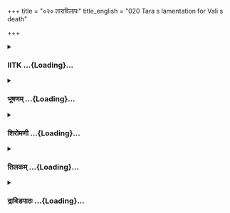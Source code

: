 +++
title = "०२० ताराविलापः"
title_english = "020 Tara s lamentation for Vali s death"

+++
<div caption="श्रीराम-हरिसीताराममूर्ति-घनपाठिभ्यां वचनम्" class="audioEmbed" src="https://archive.org/download/Ramayana-recitation-Sriram-harisItArAmamUrti-Ghanapaati-v2/Kanda_4/Kanda_4_KSK-020-Thara_Vilapaha.mp3"></div>

<div class="js_include collapsed" newlevelforh1="3" title="IITK" unfilled url="/purANam/rAmAyaNam/audIchya-pAThaH/iitk/4_kiShkindhAkANDam/02-vAli-vadhaH/020_tArAvilApaH.md">
<details><summary><h3>IITK ...{Loading}...</h3></summary>

Tara's lamentation over her misfortune.



#### श्लोकः
##### मूलम्
रामचापविसृष्टेन शरेणान्तकरेण तम्।  
दृष्ट्वा विनिहतं भूमौ तारा ताराधिपानना4.20.1॥  
सा समासाद्य भर्तारं पर्यष्वजत भामिनी।

##### शब्दार्थः
ताराधिपानना moonfaced, भामिनी lovely woman, सा तारा that Tara, रामचापविसृष्टेन by the release of an arrow from Rama's bow, अन्तकरेण by a deathdealing one, शरेण arrow, (वि)निहतम् killed, तम् him, भूमौ on the ground, दृष्ट्वा beholding, समासाद्य went near, पर्यष्वजत embraced.

##### आङ्ग्लानुवादः
Beholding her husband lying on the ground pierced by a deathdealing arrow released by Rama, the lovely moonfaced Tara went and embraced him.



#### श्लोकः
##### मूलम्
इषुणाऽभिहतं दृष्ट्वा वालिनं कुञ्जरोपमम्4.20.2॥  
वानरेन्द्र महेन्द्राभं शोकसन्तप्तमानसा।  
तारा तरुमिवोन्मूलं पर्यदेवयदातुरा4.20.3॥

##### शब्दार्थः
इषुणा by the arrows, अभिहतम् killed, कुञ्जरोपमम् like an elephant, पर्वतेन्द्राभम् splendid as mountain, उन्मूलम् uprooted, तरुम् इव like a tree, वानरेन्द्रम् lord of monkeys, वालिनम् Vali, दृष्ट्वा seeing, तारा Tara, आतुरा restless, शोकसन्तप्तमानसा immersed in grief, पर्यदेवयत् wailed.

##### आङ्ग्लानुवादः
Beholding Vali, the lord of monkeys, who was strong as an elephant, splendid as a mountain, fallen down like an uprooted tree, struck by the arrow, Tara became restless and wailed bitterlyः



#### श्लोकः
##### मूलम्
रणे दारुण विक्रान्त प्रवीर प्लवतां वर।  
किं दीनामपुरोभागामद्य त्वं नाभिभाषसे॥4.20.4॥

##### शब्दार्थः
रणे in war, दारुण dreadful, प्रवीर valiant, विक्रान्त a hero who advances, प्लवतां वर lord of monkeys, दीनाम् piteous lady, अपुरोभागाम् ignorant, त्वम् you, अद्य now, किम् why, नाभिभाषसे not replying.

##### आङ्ग्लानुवादः
'O valiant hero, lord of monkeys you were terrifying in war. Why don't you speak now to me so forlorn and helpless?



#### श्लोकः
##### मूलम्
उत्तिष्ठ हरिशार्दूल भजस्व शयनोत्तमम्।  
नैवंविधाश्शेरते हि भूमौ नृपतिसत्तमाः4.20.5॥

##### शब्दार्थः
हरिशार्दूल O tiger among monkeys, उत्तिष्ठ get up, शयनोत्तमम् best of beds, भजस्व resort to, एवंविधाः such people, नृपतिसत्तमाः  best of kings, भूमौ on the ground, न शेरते हि do not lie down.

##### आङ्ग्लानुवादः
'O tiger among monkeys get up. Come and sleep on the best of beds. Best of kings, you should not lie on the ground.



#### श्लोकः
##### मूलम्
अतीव खलु ते कान्ता वसुधा वसुधाधिप।  
गतासुरपि यां गात्रैर्मां विहाय निषेवसे4.20.6॥

##### शब्दार्थः
वसुधाधिप lord of the earth, ते to you, वसुधा earth, अतीव very much, कान्ता खलु indeed your loved one, गतासुरपि even after death, माम् me, विहाय abandon, गात्रैः by your limbs, याम् her, निषेवसे you are enjoying.

##### आङ्ग्लानुवादः
'O lord of the earth I know you loved the earth more than you loved me since you have forsaken me and enjoy her company by hugging her with your limbs, even after death.



#### श्लोकः
##### मूलम्
व्यक्तमन्या त्वया वीर धर्मतः सम्प्रवर्तिता।  
किष्किन्धेव पुरी रम्या स्वर्गमार्गे विनिर्मिता4.20.7॥

##### शब्दार्थः
वीर O hero, धर्मतः righteously, सम्प्रवर्तिता acknowledged, त्वया by you, अन्या another, किष्किन्धेव kishkindalike, रम्या delightful, पुरी city, स्वर्गमार्गे on your way to heaven, विनिर्मिता is built, स्पष्टम् it is evident.

##### आङ्ग्लानुवादः
'O my heroic husband, you are the legitimate, righteous king of Kiskinda. You have evidently built another beautiful city Kiskinda on your way to heaven.



#### श्लोकः
##### मूलम्
यान्यस्माभिस्त्वया सार्धं वनेषु मधुगन्धिषु।  
विहृतानि त्वया काले तेषामुपरमः कृतः4.20.8॥

##### शब्दार्थः
त्वया with you, अस्माभिः by us, सार्धम् with us, मधुगन्धिषु sweetscented, वनेषु in the forests, यानि such, विहृतानि pleasure trips, काले at this time, तेषाम् their, उपरमः made to end, त्वया by you, कृतः is made.

##### आङ्ग्लानुवादः
'Our pleasure trips to sweetscented forests have ended now. You have brought them to a close.



#### श्लोकः
##### मूलम्
निरानन्दा निराशाऽहं निमग्ना शोकसागरे।  
त्वयि पञ्चत्वमापन्ने महायूथपयूथपे4.20.9॥

##### शब्दार्थः
महायूथपयूथपे the leader of the leaders, त्वयि you only, पञ्चत्वम् heaven, आपन्ने  are dead, अहम् I am, निरानन्दा without pleasure, निराशा with no hope, शोकसागरे in a sea of sorrow, निमग्ना immersed.

##### आङ्ग्लानुवादः
'You are the leader of leaders. Now that you have attained heaven I am bereft of all joy,   plunged in a sea of grief.



#### श्लोकः
##### मूलम्
हृदयं सुस्थिरं मह्यं दृष्ट्वा विनिहतं पतिम्।  
यन्न शोकाभिसन्तप्तं स्फुटतेऽद्य सहस्रधा4.20.10॥

##### शब्दार्थः
मह्यम् for me, हृदयम् heart, सुस्थिरम् is strong, यत् since, भुवि on the ground, (नि)पतितम् fallen, दृष्ट्वा even seeing, शोकाभिसन्तप्तम् tormented with sorrow, अद्य today, सहस्रधा thousandfold, न स्फुटते not broken into pieces.

##### आङ्ग्लानुवादः
'I presume my heart is strong, for it has not broken into a thousand pieces, even though I am overwhelmed with grief to see my husband fallen on the ground.



#### श्लोकः
##### मूलम्
सुग्रीवस्य त्वया भार्या हृता स च विवासितः।  
यत्तु त्तस्य त्वया व्युष्टिः प्राप्तेयं प्लवगाधिप4.20.11॥

##### शब्दार्थः
प्लवगाधिप O king of monkeys, त्वया by you, यत् that, सुग्रीवस्य Sugriva's, भार्या wife, हृता seized, सः च and he is, विवासितः banished, तत् that, त्वया by you, तस्य its, इयम् this, व्युष्टिः as a result, प्राप्ता attained.

##### आङ्ग्लानुवादः
'O king of monkeys you have banished Sugriva. You have usurped his wife. This is the fruit  of your action.



#### श्लोकः
##### मूलम्
निश्श्रेयसपरा मोहात्त्वया चाहं विगर्हिता।  
यैषाऽब्रुवं हितं वाक्यं वानरेन्द्र हितैषिणी4.20.12॥

##### शब्दार्थः
वानरेन्द्र O lord of monkeys, निःश्रेयसपरा wishing your wellfare, हितैषिणी as a wellwisher, या such, एषा such a lady, हितम् वाक्यम् salutary advice, अब्रुवम् I tendered, अहम् I, त्वया मोहात्  due to delusion, विगर्हिता despised.

##### आङ्ग्लानुवादः
'O lord of monkeys wishing your wellbeing I tendered salutary advice. But out of delusion you despised them.



#### श्लोकः
##### मूलम्
रूपयौवनदृप्तानां दक्षिणानां च मानद।  
नूनमप्सरसामार्य चित्तानि प्रमथिष्यसि4.20.13॥

##### शब्दार्थः
मानद O venerable one, रूपयौवनदृप्तानाम् endowed with youth and beauty, दक्षिणानाम् of the kindhearted, अप्सरसाम् of apsarasas, चित्तानि hearts, प्रमथिष्यसि you will churn, नूनम् surely.

##### आङ्ग्लानुवादः
'O venerable one you will surely churn the minds of the kindhearted celestial nymphs who are endowed with youth and beauty.



#### श्लोकः
##### मूलम्
कालो निस्संशयो नूनं जीवितान्तकरस्तव।  
बलाद्येनावपन्नोऽसि सुग्रीवस्यावशो वशम्4.20.14॥

##### शब्दार्थः
निस्संशयः no doubt, कालः inexorable time, तव to you, जीवितान्तकरः ends your life, नूनम् surely, येन since, अवशः an uncontrollable one, बलात् forcibly, सुग्रीवस्य Sugriva's, वशम् under control, अवपन्नः  come into the fold.

##### आङ्ग्लानुवादः
'No doubt time is inexorable. The time of your death had surely arrived.Now you, whom nobody could control, have come under the sway of Sugriva.



#### श्लोकः
##### मूलम्
वैधव्यं शोकसन्तापं कृपणं कृपणा सती।  
अदुःखोपचिता पूर्वं वर्तयिष्याम्यनाथवत्॥4.20.15॥

##### शब्दार्थः
पूर्वम् earlier, कृपणा सती reduced to pitiable condition, अदुःखोपचिता not experienced grief, अनाथवत् like an orphan, कृपणं in a wretched manner, वैधव्यम् widowhood, शोकसन्तापम् immersed in grief, वर्तयिष्यामि I will remain.

##### आङ्ग्लानुवादः
'I have not experienced poverty or suffering before. Immersed in grief, like an orphan, now I am reduced to the pitiable condition of a widow.



#### श्लोकः
##### मूलम्
लालितश्चाङ्गदो वीरस्सुकुमारस्सुखोचितः।  
वर्त्स्यते कामवस्थां मे पितृव्ये क्रोधमूर्छिते॥4.20.16॥

##### शब्दार्थः
पितृव्ये  father's brother, क्रोधमूर्छिते is deluded with anger, लालितः a fondled boy, सुकुमारः tender, सुखोचितः who deserves comforts, वीरः a hero, मे अङ्गदः my Angada, काम् what kind, अवस्थाम् state, वर्त्स्यते is going to experience?

##### आङ्ग्लानुवादः
'To what plight will the tender Angada, who has been tended affectionately and  
deserves comforts, be reduced when his uncle displays anger?



#### श्लोकः
##### मूलम्
कुरुष्व पितरं पुत्र सुदृष्टं धर्मवत्सलम्।  
दुर्लभं दर्शनं वत्स तव तस्य भविष्यति॥4.20.17॥

##### शब्दार्थः
पुत्र O son, धर्मवत्सलम् a lover of dharma, पितरम् father, सुदृष्टम् well seen, कुरुष्व you may do, वत्स dear, तस्य his, दर्शनम् meeting, दुर्लभम् difficult, भविष्यति will become.

##### आङ्ग्लानुवादः
(Turning to Angada Tara said) 'O son, look at your father, a lover of dharma. See him, as it will be difficult to see him later, dear'.



#### श्लोकः
##### मूलम्
समाश्वासय पुत्रं त्वं सन्देशं सन्दिशस्व मे।  
मूर्ध्नि चैनं समाघ्राय प्रवासं प्रस्थितो ह्यसि4.20.18॥

##### शब्दार्थः
त्वम् you, पुत्रम् son, समाश्वासय console him, एनम् him, मूर्ध्नि touching his forehead, समाघ्राय enjoying the sweet smell of his body, च एनं him, सन्देशम्  instructon, सन्दिश्व  consoling him, प्रवासम् on a journey, प्रस्थितः going, असि हि you are.

##### आङ्ग्लानुवादः
'O lord you have set out on a long journey. Kiss your son on the forehead, enjoy its sweet smell, console him and give him your message.



#### श्लोकः
##### मूलम्
रामेण हि महत्कर्म कृतं त्वामभिनिघ्नता।  
आनृण्यं च गतं तस्य सुग्रीवस्य प्रतिश्रवे4.20.19॥

##### शब्दार्थः
त्वाम् you, अभिनिघ्नता by killing you, रामेण by Rama, महत् great, कर्म deed, कृतं हि accomplished, सुग्रीवस्य for Sugriva, प्रतिश्रवे in fulfilling promise, तस्य his, आनृण्यम् debt, गतं तु is acquitted.

##### आङ्ग्लानुवादः
'Indeed, Rama has achieved a great feat in fulfilling his promise to Sugriva. He is acquitted of the debt by killing you.



#### श्लोकः
##### मूलम्
सकामो भव सुग्रीव रुमां त्वं प्रतिपत्स्यसे।  
भुङ्क्षव राज्यमनुद्विग्नश्शस्तो भ्राता रिपुस्तव4.20.20॥

##### शब्दार्थः
सुग्रीव Sugriva, सकामः be happy, भव be, त्वम् you, रुमाम् Ruma, प्रतिपत्स्यसे returned to her, अनुद्विग्नः without any worry, राज्यम् kingdom, भुङ्क्षव  enjoy, तव your, रिपुः enemy, भ्राता brother, शस्तः is killed.

##### आङ्ग्लानुवादः
'(Now turning to Sugriva she said) O Sugriva your enemy brother has been killed and your desire has been fulfilled.You will get back Ruma and enjoy the kingdom without any obstacles.'



#### श्लोकः
##### मूलम्
किं मामेवं विलपतीं प्रेम्णा त्वं नाभिभाषसे।  
इमाः पश्य वरा बह्वीर्भार्यास्ते वानरेश्वर4.20.21॥

##### शब्दार्थः
वानरेश्वर lord of monkeys, एवम् in that way, विलपतीम् while I am wailing, प्रेम्णा lovingly, माम् with me, त्वम् you, किम् why, नाभिभाषसे you are not speaking, ते your, बह्वीः many, वराः lovely, भार्याः wives, इमाः these, पश्य you may see.

##### आङ्ग्लानुवादः
'(To Vali she said) O lord of monkeys Why don't you speak to me loving words when I am wailing this way? Here are your excellent wives'



#### श्लोकः
##### मूलम्
तस्या विलपितं श्रुत्वा वानर्यस्सर्वतश्च ताः।  
परिगृह्याङ्गदं दीनं दुःखार्ता परिचुक्रुशुः4.20.22॥

##### शब्दार्थः
सर्वतः all over, ताः those, वानर्यः female monkeys, तस्याः their, विलपितम् wailing, श्रुत्वा on hearing, अङ्गदम् Angada, परिगृह्य taking hold, दीनाः wretched women, दुःखार्ताः filled with sorrow, परिचुक्रुशुः cried bitterly.

##### आङ्ग्लानुवादः
On hearing the wailing of Tara, all the other wives of Vali held the piteous (in their arms) Angada and wailed, overwhelmed with sorrowः



#### श्लोकः
##### मूलम्
किमङ्गदं साङ्गदवीरबाहो  
विहाय यास्यद्य चिरप्रवासम्।  
न युक्तमेवं गुणसन्निकृष्टं  
विहाय पुत्रं प्रियपुत्र गन्तुम्4.20.23॥

##### शब्दार्थः
साङ्गदवीरबाहो O hero adorned with armlets, अङ्गदम् Angada, विहाय deserting, चिरप्रवासम् on a long journey, किम् why, प्रयातः असि going, गुणसन्निकृष्टम् with qualities like yours, प्रियपुत्र  your dear son, पुत्रम् son, एवम् this way, न युक्तम् not proper to go.

##### आङ्ग्लानुवादः
'O hero, adorned with armlets, why have you departed on a long journey, deserting your dear son Angada who possesses similar virtues like you? It is not proper.



#### श्लोकः
##### मूलम्
किमप्रियं ते प्रिय चारुवेष  
मया कृतं नाथ सुतेन वा ते।  
सहाङ्गदां मां प्रविहाय वीर  
यत्प्रस्थितो दीर्घ मितः प्रवासम्4.20.24॥

##### शब्दार्थः
प्रियचारुवेष  robed attractively, वीर esteemed one, नाथ lord, सहाङ्गदाम् with Angada, माम् me, विहाय leaving, इतः  this place, दीर्घम् long distance, प्रवासम् journey, यत् प्रस्थितः since you have begun, मया by me, ते to you, सुतेन वा or by your son, किम् what, अप्रियम् unpleasant, कृतम् done.

##### आङ्ग्लानुवादः
'O darling, attractively dressed, you are leaving me and Angada and going too far.  What unpleasant deeds we have done (to deserve this).



#### श्लोकः
##### मूलम्
यद्यप्रियं किञ्चिदसम्प्रधार्य  
कृतं मया स्यात्तव दीर्घबाहो।  
क्षमस्व मे तद्धरिवंशनाथ  
व्रजामि मूर्ध्ना तव वीर पादौ॥4.20.25॥

##### शब्दार्थः
दीर्घबाहो O longarmed one, हरिवंशनाथ chief of monkey clan, वीर warrior, असम्प्रधार्य unknowingly, मया by me, तव to you, अप्रियम् inconsiderately, किञ्चित् even a little, कृतं स्याद्यदि if done, मे mine, तत् that, क्षमस्व  may pardon, मूर्ध्ना by my head, तव your, पादो feet, व्रजामि I reach.

##### आङ्ग्लानुवादः
'O longarmed chief of the monkey clan O warrior pardon me any wrong done unknowingly, inconsiderately. I touch your feet with my head.'



#### श्लोकः
##### मूलम्
तथा तु तारा करुणं रुदन्ती  
भर्तुस्समीपे सह वानरीभिः।  
व्यवस्यत प्रायमुपोपवेष्टु  
मनिन्द्यवर्णा भुवि यत्र वाली4.20.26॥

##### शब्दार्थः
अनिन्द्यवर्णा flawless complexion, तारा Tara, भर्तुः husband's, समीपे in the presence, वानरीभिः सह along with female monkeys, तथा similarly, करुणम् patheticaly, रुदन्ती  crying, वाली Vali, यत्र there, भुवि on the ground, प्रायम् उपोपवेष्टुम् sitting down by abstaining from food seeking death, व्यवस्यत determined.

##### आङ्ग्लानुवादः
Beautiful Tara crying pathetically sat near her husband along with other female monkeys on the ground, determined to abstain from food and drink, awaiting death.  

#### समाप्तिः
 श्रीमद्रामायणे वाल्मीकीय आदिकाव्ये किष्किन्धाकाण्डे विंशस्सर्गः॥  
Thus ends  the twentieth sarga of Kishkindakanda of the Holy Ramayana, the first epic composed by sage Valmiki.

</details>
</div>
<div class="js_include collapsed" newlevelforh1="3" title="भूषणम्" unfilled url="/purANam/rAmAyaNam/audIchya-pAThaH/TIkA/bhUShaNa_iitk/4_kiShkindhAkANDam/02-vAli-vadhaH/020_tArAvilApaH.md">
<details><summary><h3>भूषणम् ...{Loading}...</h3></summary>



रामचापविसृषटेन शरेणान्तकरेण तम् ।  

दृष्ट्वा विनिहतं भूमौ तारा ताराधिपानना ।  

सा समासाद्य भर्तारं पर्यष्वजत भामिनी  ॥  ४।२०।१  ॥   

अथ ताराप्रलापो विंशे रामेत्यादिसार्धश्लोकः । सा तारा तं दृष्ट्वा
पर्यष्वजत  ॥  ४।२०।१  ॥   

  

इषुणा ऽभिहतं दृष्ट्वा वालिनं कुञ्जरोपमम् ।  

वानरेन्द्रं महेन्द्राभं शोकसन्तप्तमानसा ।  

तारा तरुमिवोन्मूलं पर्यदेवयदातुरा  ॥  ४।२०।२  ॥   

इषुणेत्यादिसार्धः  ॥  ४।२०।२  ॥   

  

रणे दारुणविक्रन्त प्रवीर प्लवतां वर ।  

किं दीनामपुरोभागामद्य त्वं नाभिभाषसे  ॥  ४।२०।३  ॥   

उत्तिष्ठ हरिशार्दूल भजस्व शयनोत्तमम् ।  

नैवंविधाः शेरते हि भूमौ नृपतिसत्तमाः  ॥  ४।२०।४  ॥   

अतीव खलु ते कान्ता वसुधा वसुधाधिप ।  

गतासुरपि यां गात्रैर्मां विहाय निषेवसे  ॥  ४।२०।५  ॥   

रण इति  ॥  अपुरोभागां दोषदर्शनरहिताम्, अनपराधामिति यावत्  ॥  ४।२०।३५  ॥   

  

व्यक्तमन्या त्वया वीर धर्मतः सम्प्रवर्तिता ।  

किष्किन्धेव पुरी रम्या स्वर्गमार्गे विनिर्मिता  ॥  ४।२०।६  ॥   

व्यक्तिमिति । हे वीर अत्र निर्मिता किष्किन्धेवान्या पुरी स्वर्गमार्गे
त्वया धर्मतः प्रवर्तिता ।  

अतः खल्विमां त्यक्त्वा गन्तुमुद्यतो ऽसीति भावः  ॥  ४।२०।६  ॥   

  

यान्यस्माभिस्त्वया सार्धं वनेषु मधुगन्धिषु ।  

विहृतानि त्वया काले तेषामुपरमः कृतः  ॥  ४।२०।७  ॥   

यानीति । अस्माभिरिति इतरस्त्र्यपेक्षया बहुवचनम् । अस्माभिः सह त्वया यानि
विहृतानि विहाराः कृतानीत्यध्याहारः । तेषां त्वया उपरमः विरामः कृतः  ॥ 
४।२०।७  ॥   

  

निरानन्दा निराशा ऽहं निमग्ना शोकसागरे ।  

त्वयि पञ्चत्वमापन्ने महायूथपयूथपे  ॥  ४।२०।८  ॥   

निरानन्देति । अद्य निरानन्दा निराशा कालान्तरे आनन्दो भविष्यतीत्याशारहिता
ऽहं शोकसागरे निमग्ना, अस्मीति शेषः । पञ्चत्वं मरणम्  ॥  ४।२०।८  ॥   

  

हृदयं सुस्थिरं मह्यं दृष्ट्वा विनिहतं पतिम् ।  

यन्न शोकाभिसन्तप्तं स्फुटते ऽद्य सहस्रधा  ॥  ४।२०।९  ॥   

हृदयमिति । मह्यं मम  ॥  ४।२०।९  ॥   

  

सुग्रीवस्य त्वया भार्या हृता स च विवासितः ।  

यत्तु तस्य त्वया व्युष्टिः प्राप्येयं प्लवगाधिप  ॥  ४।२०।१०  ॥   

सुग्रीवस्येति । व्युष्टिः फलम् । "व्युष्टिः फले समृद्धौ च" इत्यमरः ।
विवासित इति यत्तस्य व्युष्टिरित्यन्वयः  ॥  ४।२०।१०  ॥   

  

निःश्रेयसपरा मोहात्त्वया चाहं विगर्हिता ।  

यैषा ऽब्रवं हितं वाक्यं वानरेन्द्र हितैषिणी  ॥  ४।२०।११  ॥   

निःश्रेयसेति । निःश्रेयस्कामा  ॥  ४।२०।११  ॥   

  

रूपयौवनदृप्तानां दक्षिणानां च मानद ।  

नूनमप्सरसामार्य चित्तानि प्रमथिष्यसि  ॥  ४।२०।१२  ॥   

रूपेति । दक्षिणानाम् अनङ्गतन्त्रे कुशलानां प्रमथिष्यसि वशीकरिष्यसीति
भावः । वीरस्य स्वर्गसिद्धेरिति भावः  ॥  ४।२०।१२  ॥   

  

कालो निःसंशयो नूनं जीवितान्तकरस्तव ।  

बलाद्येनावपन्नो ऽसि सुग्रीवस्यावशो वशम्  ॥  ४।२०।१३  ॥   

काल इति । वशम् अवपन्नः प्राप्तः  ॥  ४।२०।१३  ॥   

  

वैधव्यं शोकसन्तापं कृपणं कृपणा सती ।  

अदुःखोपचिता पूर्वं वर्तयिष्याम्यनाथवत्  ॥  ४।२०।१४  ॥   

वैधव्यमिति । अहं पूर्वम् अधुःखोपचिता अकृपणा च सती सम्प्रति कृपणा भूत्वा
वैधव्यं शोककृतसन्तापं च वर्तयिष्यामि धारयिष्यामि  ॥  ४।२०।१४  ॥   

  

लालितश्चाङ्गदो वीरः सुकुमारः सुखोचितः ।  

वत्स्यते कामवस्थां मे पितृव्ये क्रोधमूर्च्छिते  ॥  ४।२०।१५  ॥   

लालित इति । मे मया लालितः अङ्गदः पितृव्ये पितृभ्रातरि क्रोधमूर्च्छते सति
। कामवस्थां वत्स्यते वर्तयिष्यति । नश्यत्येवेति भावः  ॥  ४।२०।१५  ॥   

  

कुरुष्व पितरं पुत्र सुदृष्टं धर्मवत्सलम् ।  

दुर्लभं दर्शनं वत्स तव तस्य भविष्यति  ॥  ४।२०।१६  ॥   

समाश्वासय पुत्रं त्वं सन्देशं सन्दिशस्व च ।  

मूर्ध्नि चैनं समाघ्राय प्रवासं प्रस्थितो ह्यसि  ॥  ४।२०।१७  ॥   

कुरुष्वेति । अनेन तदानीमङ्गदः समागत इति द्योत्यते  ॥  ४।२०।१६,१७  ॥   

  

रामेण हि महत्कर्मकृतं त्वामभिनिघ्नता ।  

आनृण्यं च गतं तस्य सुग्रवस्य प्रतिश्रवे  ॥  ४।२०।१८  ॥   

रामेणेति । महत् अन्यैरशक्यं कर्म कृतम् आनृण्यं च गतं प्राप्तम् ।
प्रितश्रवे प्रतिज्ञाविषये  ॥  ४।२०।१८  ॥   

  

सकामो भव सुग्रीव रुमां त्वं प्रतिपत्स्यसे ।  

भुङ्क्ष्व राज्यमनुद्विग्नः शस्तो भ्राता रिपुस्तव  ॥  ४।२०।१९  ॥   

सुग्रीवं प्रत्याह सकाम इति । शस्तः हिंसितः  ॥  ४।२०।१९  ॥   

  

किं मामेवं विलपतीं प्रेम्णा त्वं नाभिभाषसे ।  

इमाः पश्य वरा बह्वीर्भार्यास्ते वानरेश्वर  ॥  ४।२०।२०  ॥   

वालिनं प्रत्याह किमिति  ॥  ४।२०।२०  ॥   

  

तस्या विपलितं श्रुत्वा वानर्यः सर्वतश्च ताः ।  

परिगृह्याङ्गदं दीनं दुःखार्ताः परिचुक्रुशुः  ॥  ४।२०।२१  ॥   

तस्या इति । विलपितं विलापम्  ॥  ४।२०।२१  ॥   

  

किमङ्गदं साङ्गदवीरबाहो विहाय यास्यद्य चिरप्रवासम् ।  

न युक्तमेवं गुणसन्निकृष्टं विहाय पुत्रं प्रियपुत्र गन्तुम्  ॥  ४।२०।२२
 ॥   

किमप्रयिं ते प्रियचारुवेष मया कृतं नाथ सुतेन वा ते ।  

सहाङ्गदां मां स विहाय वीर यत्प्रस्थितो दीर्घमितः प्रवासम्  ॥  ४।२०।२३
 ॥   

किमङ्गदमिति । साङ्गदौ वीरौ वीर्यवन्तौ बाहू यस्य स तथोक्तः ।
गुणसन्निकृष्टं गुणैः प्रत्यासन्नाम्, गुणैस्तव सदृशमित्यर्थः । हे
प्रियपुत्रेति सम्बुद्धिः । प्रियः पुत्रो यस्य सः प्रियपुत्र इति । इयं
स्त्रीजनप्रलापपरिपाटी  ॥  ४।२०।२२,२३  ॥   

  

यद्यप्रियं किञ्चिदसम्प्रधार्यं कृतं मया स्यात्तव दीर्घबाहो ।  

क्षमस्व मे तद्धरिवंशनाथ व्रजामि मूर्ध्ना तव वीर पादौ  ॥  ४।२०।२४  ॥   

यदीति । असम्प्रधार्य अविज्ञाय  ॥  ४।२०।२४  ॥   

  

तथा तु तारा करुणं रुदन्ती भर्तुः समीपे सह वानरीभिः ।  

व्यवस्यत प्रायमुपोपवेष्टुमनिन्द्यवर्णा भुवि यत्र वाली  ॥  ४।२०।२५  ॥   

इत्यार्षे श्रीरामायणे वाल्मीकीये आदिकाव्ये श्रीमत्किष्किन्धाकाण्डे विंशः
सर्गः  ॥  २०  ॥   

तथा त्विति । प्रायमुपोपवेष्टुं प्रायोपवेशं कर्तुमित्यर्थः । "प्रसमुपोदः
पादपूरेणे" इति द्विर्वचनम् । अत्र सर्गे श्लोकव्यात्यासो लेखककृतः ।
अस्मिन् सर्गे षड्विंशतिश्लोकाः  ॥  ४।२०।२५  ॥   

इति श्रीगोविन्दराजविरचिते श्रीरामायणभूषणे मुक्ताहाराख्याने
किष्किन्धाकाण्डव्याख्याने विंशः सर्गः  ॥  २०  ॥   



</details>
</div>
<div class="js_include collapsed" newlevelforh1="3" title="शिरोमणी" unfilled url="/purANam/rAmAyaNam/audIchya-pAThaH/TIkA/shiromaNI_iitk/4_kiShkindhAkANDam/02-vAli-vadhaH/020_tArAvilApaH.md">
<details><summary><h3>शिरोमणी ...{Loading}...</h3></summary>



ताराविलापं वर्णयितुमाह रामेति । रामचापविसृष्टेन अन्तकरेण विनाशकेन शरेण
भूमौ विनिहतं भर्तारं समासाद्य समीपं प्राप्य ताराधिपानना चन्द्रमुखी
भामिनी स्वप्रारब्धविषयककोपवती तारा पर्यष्वजत आलिङ्ग्यत । सार्धश्लोक
एकान्वयी  ॥  ४।२०।१  ॥   

  

इषुणेति । इषुणा अभिहतमत एव उन्मूलं तरुमिव पर्वतेन्द्राभं वालिनं दृष्ट्वा
शोकसंतप्तमानसा आतुरा तारा पर्यदेवयत व्यलपत  ॥  ४।२०।२,३  ॥   

  

विलापाकारमाह रण इति । दारुणं विक्रान्तं विक्रमो यस्य तत्संबोधनम् ।
प्रवीर नित्यं युद्धोत्साहविशिष्टः । पुरोभागाम् अग्रे स्थितां मां किं
किमर्थं नाभिभाषसे  ॥  ४।२०।४  ॥   

  

उत्तिष्ठेति । हे हरिशार्दूल स्वशयनोत्तमं भजस्व स्वीकुरु
तस्मिंस्तिष्ठेत्यर्थः । तत्र हेतुः एवंविधाः भवत्सदृशाः नृपतयः भूमौ न
शेरते  ॥  ४।२०।५  ॥   

  

अतीवेति । वसुधा भूमिः ते अतीव कान्ता प्रिया खलु निश्चितमेतत् अत एव
गतासुरपि त्वं मां विहाय गात्रैस्तां वसुधां निपेवसे  ॥  ४।२०।६  ॥   

  

व्यक्तमिति । धर्मतः धर्मेण संप्रवर्तता त्वया स्वर्गमार्गे
धर्मवद्भिरन्वेषणीयस्वर्गे किष्किन्धा इव पुरी निर्मिता व्यक्तं स्फुटमेतत्
 ॥  ४।२०।७  ॥   

  

यानीति । मधुगन्धिषु वनेषु काले समये त्वया सार्धं यानि सुखानि विहृतानि
प्राप्तानि तेषामुपरमो निवृत्तिस्त्वया कृतः  ॥  ४।२०।८  ॥   

  

निरानन्देति । त्वयि पञ्चत्वमापन्ने प्राप्ते सति निराशा सुखाशारहिता अत एव
निरानन्दा अत एव शोकसागरे निमग्ना ऽहमस्मीति शेषः  ॥  ४।२०।९  ॥   

  

हृदयमिति । भुवि निपतितं त्वां दृष्ट्वा शोकाभिसंतप्तं मह्यं मम यत् हृदयं
सहस्रधा न स्फुटते तत् सुस्थितमतिदृढं निश्चिनोमीति शेषः  ॥  ४।२०।१०  ॥   

  

सुग्रीवस्येति । यत् सुग्रीवस्य भार्या त्वया हृता यच्च स सुग्रीवो
विवासितः तत् तस्य तस्य कर्मण इयं व्युष्टिः फलं प्राप्ता  ॥  ४।२०।११  ॥   

  

निःश्रेयसेति । हितैषिणी त्वद्धिताकाङ्क्षिणी अत एव निःश्रेयसपरा
त्वच्छुभकर्मसाधिका यैषा ऽहं हितं वाक्यमब्रुवं रामेण
संग्राममवारयमित्यर्थः, सा ऽहं मोहात्
युद्धोत्साहहेतुकचित्तस्वास्थ्याभावात् विगर्हिता तिरस्कृता, मद्वाक्यं न
स्वीकृतवानसीत्यर्थः  ॥  ४।२०।१२  ॥   

  

त्वद्वियोगे ममैव दुःखं तव तु तत्रा ऽपि सुखमिति बोधयन्ती आह रूपेति ।
रूपयौवनदृप्तानां रूपादिजनितगर्वविशिष्टानां दक्षिणानां निपुणानामप्सरसां
चित्तानि प्रमथिष्यसि विहरिष्यसीत्यर्थः  ॥  ४।२०।१३  ॥   

  

काल इति । येन कालेन अवशो ऽपि त्वं सुग्रीवस्य वशमवपन्नः प्रापितः स तव
जीवितान्तकरः निःसंशयः कार्याकार्ययोः स्वतन्त्रत्वात् संशयरहित इत्यर्थः,
कालः नूनं निश्चितमेतत्  ॥  ४।२०।१४  ॥   

  

अस्थानेति । अस्थाने अप्रसङ्गे स्वभार्यासु विद्यमानास्वित्यर्थः,
सुगर्हितम् अतिनिन्दितं कर्म अनुजवधूपरिग्रहं कृत्वा परेण सुग्रीवेण
युध्यमानं वालिनं हत्वा काकुत्स्थो रामो न संतपति संतापं प्राप्नोति ।
संतापहेतोरवध्यवधस्याभावादिति भावः  ॥  ४।२०।१५  ॥   

  

वैधव्यमिति । पूर्वमदुःखोपचिता अप्राप्तदुःखेत्यर्थः । अत एव अकृपणा
कार्पण्यरहिता अहमनाथवत् रक्षकाभाववत् शोकसंतापं शोकसंतापविशिष्टं वैधव्यं
कृपणा सती वर्तयिष्यामि प्राप्स्यामीत्यर्थः  ॥  ४।२०।१६  ॥   

  

लालित इति । पितृव्ये सुग्रीवे क्रोधमूर्छिते सति सुखोचितः सर्वकालं
सुखयोग्यः लालितः मे सुकुमारो ऽङ्गदो वीरः कामवस्थां दशां वत्स्यते
प्राप्स्यतीत्यर्थः  ॥  ४।२०।१७  ॥   

  

अङ्गदं प्रत्याह कुरुष्वेति । हे पुत्र पितरं सुदुष्टमतिदर्शनकर्मीभूतं
कुरुष्व । तत्र हेतुः तस्य पितुः दर्शनं तव दुर्लभं दुष्प्रापं भविष्यति  ॥ 
४।२०।१८  ॥   

  

वालिनं प्रत्याह समिति । हि यतः प्रवासं प्रस्थितो ऽसि अतः एनं मे पुत्रं
मूर्ध्नि समाघ्राय संदेशम् एतस्य कर्तव्यं संदिशस्व उपदिश  ॥  ४।२०।१९  ॥   

  

रामेणेति । सुग्रीवस्य संनिधौ प्रतिश्रवे त्वद्वधप्रतिज्ञासमाप्त्यर्थं
त्वामभिनिघ्नता रामेण आनृण्यं मित्रीभूतसुग्रीवयाचितदेयरूपऋणराहित्यं गतं
प्राप्तमत एव महत् अन्यैरसाध्यं कर्मं कृतम्  ॥  ४।२०।२०  ॥   

  

सुग्रीवं प्रत्याह सकाम इति । हे सुग्रीव रिपुस्तव भ्राता शस्तः हिंसितः
अतः अनुद्विग्नस्त्वं राज्यं भुङ्क्ष्व रुमां च प्रतिपत्स्यसे अत एव सकामो
भव  ॥  ४।२०।२१  ॥   

  

पुनर्वालिनं प्रत्याह किमिति । हे वानरेश्वर एवं प्रलपतीं विविधं वदन्तीं
प्रियां मां किं नाभिभाषसे बह्व्यः इमास्ते भार्याः पश्य । वाक्यस्य
कर्मतया ऽन्वयान्न द्वितीया  ॥  ४।२०।२२  ॥   

  

तस्या इति । ता वालिसंबन्धिन्यः वानर्यस्तस्या तारायाः विलपितं श्रुत्वा
अङ्गदं परिगृह्य सर्वतः प्रतिचुक्रुशुः  ॥  ४।२०।२३  ॥   

  

तत्प्रतिक्रोशप्रकारमाह किमिति । सा ऽङ्गदो ऽङ्गदसहितो वीरो मानी
वीरविध्वंसकत्वेन वीरत्वविशिष्टो बाहुर्यस्य तत्संबोधनम्, अङ्गदमचिरं
शीघ्रं विहाय किं किमर्थं प्रवासं यास्यसि । हे प्रियपुत्र
एवंगुणसंनिकृष्टं गुणैः संपन्नं पुत्रं विहाय गन्तुं न युक्तम्  ॥  ४।२०।२४
 ॥   

  

यदीति । हरिवंशानां वानरजातानां नाथः स्वामी तत्संबोधनम् । असंप्रधार्य
अज्ञात्वा यदि तव किंचिदप्रियं मया कृतं स्यात् तर्हि तत् मे अपराधं
क्षमस्व । मूर्ध्ना तव पादौ चरणौ व्रजामि प्राप्नोमि, स्पृशामीत्यर्थः  ॥ 
४।२०।२५  ॥   

  

तथेति । तथा उक्तप्रकारेण भर्तुः समीपे वानरीभिः सह करुणं रुदन्ती
अनिन्द्यवर्णा रिपुभिरपि न निन्द्यो वर्णो यस्याः सा तारा यत्र यस्यां भुवि
वाली वर्तत इति शेषः, तत्र प्रायमुपोपवेष्टुं प्रायोपवेशं कर्तुं व्यवस्यत
निरचिनोत्  ॥  ४।२०।२६  ॥   

  

श्रीमद्वाल्मीकीयरामायणव्याख्याने रामायणशिरोमणौ किष्किन्धाकाण्डे
विंशतितमः सर्गः  ॥  ४।२०  ॥   

  



</details>
</div>
<div class="js_include collapsed" newlevelforh1="3" title="तिलकम्" unfilled url="/purANam/rAmAyaNam/audIchya-pAThaH/TIkA/tilaka_iitk/4_kiShkindhAkANDam/02-vAli-vadhaH/020_tArAvilApaH.md">
<details><summary><h3>तिलकम् ...{Loading}...</h3></summary>



अन्तकरेण मृत्युकारिणा  ॥  ४।२०।१,२  ॥   

  

उन्मूलमुत्पाटितमूलं पतितमिति शेषः  ॥  ४।२०।३  ॥   

  

प्लवतां वानराणां श्रेष्ठ इदानीं पुरोभागामेतस्मिन्काले कृतापराधां मत्वा
ऽद्य नाभिभाषसे किमित्यन्वयः  ॥  ४।२०।४६  ॥   

  

हे वीर धर्मतः संप्रवर्तता धर्मेण युद्धमाचरता त्वया ऽद्य स्वर्गमार्गे
स्वर्गसाधनरणभूमौ किष्किन्धेवान्या रम्या पुरी निर्मिता । नो चेत्कथं
किष्किन्धां विहायात्र शेष इत्यर्थः । कतकस्तु धर्मतः प्रवर्तिता रक्षिता
किष्किन्धेवान्या ऽपि स्वर्गमार्गे स्वर्गरूपदेशे निर्मितेत्यर्थमाह  ॥ 
४।२०।७  ॥   

  

यानि त्वया सार्धं विहृतानि तेषामत्र काले त्वयोपरमः समाप्तिः कृता  ॥ 
४।२०।८,९  ॥   

  

मह्यं मम हृदयं सुस्थितमतिदृढम्, यत्त्वां पतितं दृष्ट्वा न स्फुटते  ॥ 
४।२०।१० ॥   

  

स विवासित इति यत्तत्प्रसिद्धं कर्म, तस्य कर्मण इयं व्युष्टिः परिपाकः
प्राप्त इत्यर्थः  ॥  ४।२०।११  ॥   

  

यैषा ऽहं हितं वाक्यमब्रुवम्, सा त्वया मोहाद्विगर्हिता अस्वीकृतवचना
कृतेति यावत्  ॥  ४।२०।१२  ॥   

  

दक्षिणानां विदग्धानां समर्थानां वा चित्तानि प्रमथिष्यसि
प्राप्तदिव्यदेहेनाप्सरसां काममोहजननेनेति शेषः  ॥  ४।२०।१३  ॥   

  

कालः प्राप्त इति शेषः । अवपन्नः प्रापितो ऽसि । कालविशेषणं निःसंशय इति ।
तत्तदायुर्विषयसन्देहरहित इत्यर्थः  ॥  ४।२०।१४  ॥   

  

न सन्तप्यति तदस्थाने ऽयुक्तम्  ॥  ४।२०।१५  ॥   

  

कृपणाकृपणा ऽतिशयेन कृपणा, आबाधायां वा द्वित्वम् । पूर्वमदुःखोपचिता,
अदुःखं दुःखरहितं यथा भवति तथोपचिता वर्धिता  ॥  ४।२०।१६  ॥   

  

मे मया लालितः । कामवस्थां प्राप्य वत्स्यत इत्यर्थः  ॥  ४।२०।१७  ॥   

  

पितरं सुदृष्टं कुरुष्व  ॥  ४।२०।१८  ॥   

  

मूर्ध्न्यैनमुपाघ्राय सन्देशं कर्तव्योपदेशं सन्दिशस्वेत्यन्वयः ।
प्रस्थितः प्रस्थातुकामः  ॥  ४।२०।१९  ॥   

  

प्रतिश्रवे प्रतिज्ञाविषये । अनेन रामस्य वालिवधविषयदोषाभावो ध्वनितः  ॥ 
४।२०।२०  ॥   

  

शस्तो हिंसितः  ॥  ४।२०।२१,२२  ॥   

  

तस्या विलपितं ताराया विलापम्  ॥  ४।२०।२३  ॥   

  

किमङ्गदं साङ्गदवीरबाहो साङ्गदो वीरहन्ता बाहुर्यस्य तादृश । गुणसंनिकृष्टं
गुणैस्तव प्रत्यासन्नम् प्रियश्चारुर्वेषो यस्य तं पुत्रं विहाय चिरं
प्रवासं गन्तुं न युक्तमित्यन्वयः  ॥  ४।२०।२४  ॥   

  

असंप्रधार्याविचार्य । हरिवंशानां वानरसमूहानां नाथ व्रजामि
स्पृशामीत्यर्थः  ॥  ४।२०।२५  ॥   

  

यत्र वाली तत्रोपभुवि तद्भूसमीपभुवि प्रायमुपवेष्टुं प्रायोपवेशं कर्तुं
व्यवस्यत निश्चितवती  ॥  ४।२०।२६  ॥   

  

इति श्रीरामाभिरामे श्रीरामीये रामायणतिलके वाल्मीकीय आदिकाव्ये
किष्किन्धाकाण्डे विंशः सर्गः  ॥  ४।२०  ॥   

  



</details>
</div>
<div class="js_include collapsed" newlevelforh1="3" title="द्राविडपाठः" unfilled url="/purANam/rAmAyaNam/drAviDapAThaH/4_kiShkindhAkANDam/02-vAli-vadhaH/020_tArAvilApaH.md">
<details><summary><h3>द्राविडपाठः ...{Loading}...</h3></summary>



  
दृष्ट्वा विनिहतं भूमौ तारा ताराधिपानना।  
सा समासाद्य भर्तारं पर्यष्वजत भामिनी ॥ 4.20.1 ॥   
वानरेन्द्रं महेन्द्राभं शोकसन्तप्तमानसा।  
तारा तरुमिवोन्मूलं पर्यदेवयदातुरा ॥ 4.20.2 ॥   
रणे दारुणविक्रन्त प्रवीर प्लवतां वर।  
किं दीनामपुरोभागामद्य त्वं नाभिभाषसे ॥ 4.20.3 ॥   
उत्तिष्ठ हरिशार्दूल भजस्व शयनोत्तमम्।  
नैवंविधाः शेरते हि भूमौ नृपतिसत्तमाः ॥ 4.20.4 ॥   
अतीव खलु ते कान्ता वसुधा वसुधाधिप।  
गतासुरपि यां गात्रैर्मां विहाय निषेवसे ॥ 4.20.5 ॥   
व्यक्तमन्या त्वया वीर धर्मतः सम्प्रवर्तिता।  
किष्किन्धेव पुरी रम्या स्वर्गमार्गे विनिर्मिता ॥ 4.20.6 ॥   
यान्यस्माभिस्त्वया सार्धं वनेषु मधुगन्धिषु।  
विहृतानि त्वया काले तेषामुपरमः कृतः ॥ 4.20.7 ॥   
निरानन्दा निराशाऽहं निमग्ना शोकसागरे।  
त्वयि पञ्चत्वमापन्ने महायूथपयूथपे ॥ 4.20.8 ॥   
हृदयं सुस्थिरं मह्यं दृष्ट्वा विनिहतं पतिम्।  
यन्न शोकाभिसन्तप्तं स्फुटतेऽद्य सहस्रधा ॥ 4.20.9 ॥   
सुग्रीवस्य त्वया भार्या हृता स च विवासितः।  
यत्तु तस्य त्वया व्युष्टिः प्राप्येयं प्लवगाधिप ॥ 4.20.10 ॥   
निःश्रेयसपरा मोहात्त्वया चाहं विगर्हिता।  
यैषाऽब्रवं हितं वाक्यं वानरेन्द्र हितैषिणी ॥ 4.20.11 ॥   
रूपयौवनदृप्तानां दक्षिणानां च मानद।  
नूनमप्सरसामार्य चित्तानि प्रमथिष्यसि ॥ 4.20.12 ॥   
कालो निःसंशयो नूनं जीवितान्तकरस्तव।  
बलाद्येनावपन्नोऽसि सुग्रीवस्यावशो वशम् ॥ 4.20.13 ॥   
वैधव्यं शोकसन्तापं कृपणं कृपणा सती।  
अदुःखोपचिता पूर्वं वर्तयिष्याम्यनाथवत् ॥ 4.20.14 ॥   
लालितश्चाङ्गदो वीरः सुकुमारः सुखोचितः।  
वत्स्यते कामवस्थां मे पितृव्ये क्रोधमूर्च्छिते ॥ 4.20.15 ॥   
कुरुष्व पितरं पुत्र सुदृष्टं धर्मवत्सलम्।  
दुर्लभं दर्शनं वत्स तव तस्य भविष्यति ॥ 4.20.16 ॥   
समाश्वासय पुत्रं त्वं सन्देशं सन्दिशस्व च।  
मूर्ध्नि चैनं समाघ्राय प्रवासं प्रस्थितो ह्यसि ॥ 4.20.17 ॥   
रामेण हि महत्कर्मकृतं त्वामभिनिघ्नता।  
आनृण्यं च गतं तस्य सुग्रवस्य प्रतिश्रवे ॥ 4.20.18 ॥   
सकामो भव सुग्रीव रुमां त्वं प्रतिपत्स्यसे।  
भुङ्क्ष्व राज्यमनुद्विग्नः शस्तो भ्राता रिपुस्तव ॥ 4.20.19 ॥   
किं मामेवं विलपतीं प्रेम्णा त्वं नाभिभाषसे।  
इमाः पश्य वरा बह्वीर्भार्यास्ते वानरेश्वर ॥ 4.20.20 ॥   
तस्या विपलितं श्रुत्वा वानर्यः सर्वतश्च ताः।  
परिगृह्याङ्गदं दीनं दुःखार्ताः परिचुक्रुशुः ॥ 4.20.21 ॥   
किमङ्गदं साङ्गदवीरबाहो विहाय यास्यद्य चिरप्रवासम्।  
न युक्तमेवं गुणसन्निकृष्टं विहाय पुत्रं प्रियपुत्र गन्तुम् ॥ 4.20.22 ॥   
किमप्रयिं ते प्रियचारुवेष मया कृतं नाथ सुतेन वा ते।  
सहाङ्गदां मां स विहाय वीर यत्प्रस्थितो दीर्घमितः प्रवासम् ॥ 4.20.23 ॥   
यद्यप्रियं किञ्चिदसम्प्रधार्यं कृतं मया स्यात्तव दीर्घबाहो।  
क्षमस्व मे तद्धरिवंशनाथ व्रजामि मूर्ध्ना तव वीर पादौ ॥ 4.20.24 ॥   
तथा तु तारा करुणं रुदन्ती भर्तुः समीपे सह वानरीभिः।  
व्यवस्यत प्रायमुपोपवेष्टुमनिन्द्यवर्णा भुवि यत्र वाली ॥ 4.20.25 ॥   

</details>
</div>
